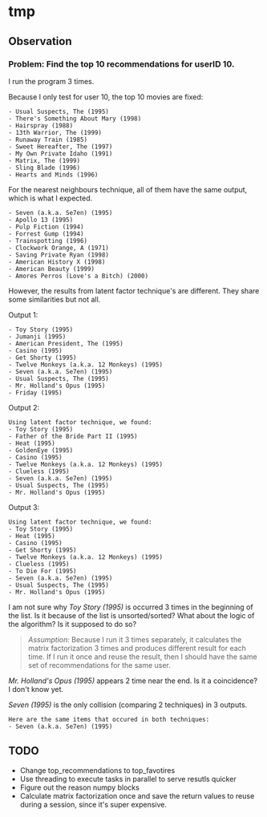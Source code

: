 # tmp

## Observation

### Problem: Find the top 10 recommendations for userID 10.

I run the program 3 times.

Because I only test for user 10, the top 10 movies are fixed:
```
- Usual Suspects, The (1995)
- There's Something About Mary (1998)
- Hairspray (1988)
- 13th Warrior, The (1999)
- Runaway Train (1985)
- Sweet Hereafter, The (1997)
- My Own Private Idaho (1991)
- Matrix, The (1999)
- Sling Blade (1996)
- Hearts and Minds (1996)
```

For the nearest neighbours technique, all of them have the same output, which
is what I expected.
```
- Seven (a.k.a. Se7en) (1995)
- Apollo 13 (1995)
- Pulp Fiction (1994)
- Forrest Gump (1994)
- Trainspotting (1996)
- Clockwork Orange, A (1971)
- Saving Private Ryan (1998)
- American History X (1998)
- American Beauty (1999)
- Amores Perros (Love's a Bitch) (2000)
```

However, the results from latent factor technique's are different. They
share some similarities but not all.

Output 1:
```
- Toy Story (1995)
- Jumanji (1995)
- American President, The (1995)
- Casino (1995)
- Get Shorty (1995)
- Twelve Monkeys (a.k.a. 12 Monkeys) (1995)
- Seven (a.k.a. Se7en) (1995)
- Usual Suspects, The (1995)
- Mr. Holland's Opus (1995)
- Friday (1995)
```

Output 2:
```
Using latent factor technique, we found:
- Toy Story (1995)
- Father of the Bride Part II (1995)
- Heat (1995)
- GoldenEye (1995)
- Casino (1995)
- Twelve Monkeys (a.k.a. 12 Monkeys) (1995)
- Clueless (1995)
- Seven (a.k.a. Se7en) (1995)
- Usual Suspects, The (1995)
- Mr. Holland's Opus (1995)
```

Output 3:
```
Using latent factor technique, we found:
- Toy Story (1995)
- Heat (1995)
- Casino (1995)
- Get Shorty (1995)
- Twelve Monkeys (a.k.a. 12 Monkeys) (1995)
- Clueless (1995)
- To Die For (1995)
- Seven (a.k.a. Se7en) (1995)
- Usual Suspects, The (1995)
- Mr. Holland's Opus (1995)
```

I am not sure why *Toy Story (1995)* is occurred 3 times in the beginning of the
list. Is it because of the list is unsorted/sorted? What about the logic of the
algorithm? Is it supposed to do so?

> *Assumption:* Because I run it 3 times separately, it calculates the matrix
> factorization 3 times and produces different result for each time. If I run
> it once and reuse the result, then I should have the same set of
> recommendations for the same user.

*Mr. Holland's Opus (1995)* appears 2 time near the end. Is it a coincidence?
I don't know yet.

*Seven (1995)* is the only collision (comparing 2 techniques) in 3 outputs.
```
Here are the same items that occured in both techniques:
- Seven (a.k.a. Se7en) (1995)
```

## TODO
- Change top_recommendations to top_favotires
- Use threading to execute tasks in parallel to serve resutls quicker
- Figure out the reason numpy blocks
- Calculate matrix factorization once and save the return values to reuse
  during a session, since it's super expensive.
